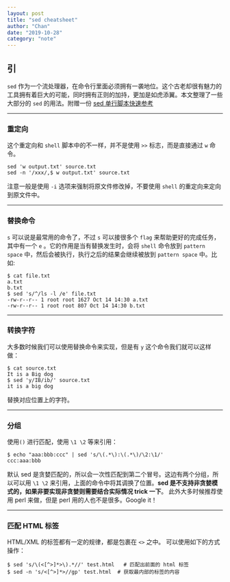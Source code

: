```yaml
---
layout: post
title: "sed cheatsheet"
author: "Chan"
date: "2019-10-28"
category: "note"
---
```


## 引

`sed`  作为一个流处理器，在命令行里面必须拥有一袭地位。这个古老却很有魅力的工具拥有着巨大的可能，同时拥有正则的加持，更加是如虎添翼。本文整理了一些大部分的 `sed` 的用法。附赠一份 [sed 单行脚本快速参考](http://sed.sourceforge.net/sed1line_zh-CN.html) 

---

### 重定向

这个重定向和 `shell` 脚本中的不一样，并不是使用 `>>`  标志，而是直接通过 `w`  命令。

```
sed 'w output.txt' source.txt
sed -n '/xxx/,$ w output.txt' source.txt
```

注意一般是使用 `-i` 选项来强制将原文件修改掉，不要使用 `shell` 的重定向来定向到原文件中。

---

### 替换命令

`s`  可以说是最常用的命令了，不过 `s` 可以接很多个 `flag` 来帮助更好的完成任务，其中有一个 `e` 。它的作用是当有替换发生时，会将 `shell` 命令放到 `pattern space` 中，然后会被执行，执行之后的结果会继续被放到  `pattern space`  中。比如:

```shell
$ cat file.txt
a.txt
b.txt
$ sed 's/^/ls -l /e' file.txt
-rw-r--r-- 1 root root 1627 Oct 14 14:30 a.txt
-rw-r--r-- 1 root root 807 Oct 14 14:30 b.txt
```

---

### 转换字符

大多数时候我们可以使用替换命令来实现，但是有 `y` 这个命令我们就可以这样做：

```
$ cat source.txt
It is a Big dog
$ sed 'y/IB/ib/' source.txt
it is a big dog
```

替换对应位置上的字符。

---

### 分组

使用`()` 进行匹配，使用 `\1 \2` 等来引用：

```shell
$ echo "aaa:bbb:ccc" | sed 's/\(.*\):\(.*\)/\2:\1/'
ccc:aaa:bbb
```

默认 sed 是贪婪匹配的，所以会一次性匹配到第二个冒号。这边有两个分组，所以可以用 `\1 \2` 来引用，上面的命令中将其调换了位置。**sed 是不支持非贪婪模式的，如果非要实现非贪婪则需要结合实际情况 trick 一下**。 此外大多时候推荐使用 perl 来做，但是 perl 用的人也不是很多。Google it！

---

### 匹配 HTML 标签

HTML/XML 的标签都有一定的规律，都是包裹在 `<>`  之中。 可以使用如下的方式操作：

```shell
$ sed 's/\(<[^>]*>\).*//' test.html   # 匹配出前面的 html 标签
$ sed -n 's/<[^>]*>//gp' test.html  # 获取最内部的标签的内容
```

